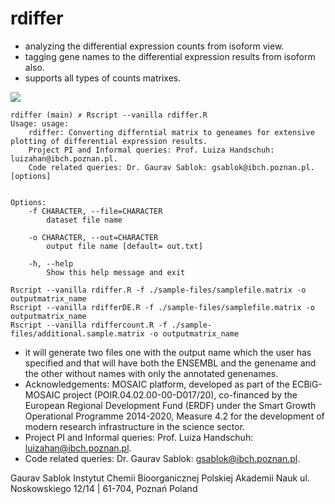 # rdiffer

- analyzing the differential expression counts from isoform view.
- tagging gene names to the differential expression results from isoform also.
- supports all types of counts matrixes.

![](https://github.com/IBCHgenomic/eVaiutilities/blob/main/logo.png)

```
rdiffer (main) ✗ Rscript --vanilla rdiffer.R
Usage: usage:
    rdiffer: Converting differntial matrix to geneames for extensive plotting of differential expression results.
    Project PI and Informal queries: Prof. Luiza Handschuh: luizahan@ibch.poznan.pl.
    Code related queries: Dr. Gaurav Sablok: gsablok@ibch.poznan.pl. [options]


Options:
	-f CHARACTER, --file=CHARACTER
		dataset file name

	-o CHARACTER, --out=CHARACTER
		output file name [default= out.txt]

	-h, --help
		Show this help message and exit
```

```
Rscript --vanilla rdiffer.R -f ./sample-files/samplefile.matrix -o outputmatrix_name
Rscript --vanilla rdifferDE.R -f ./sample-files/samplefile.matrix -o outputmatrix_name
Rscript --vanilla rdiffercount.R -f ./sample-files/additional.sample.matrix -o outputmatrix_name
```

- it will generate two files one with the output name which the user has specified and that will have both the ENSEMBL and the genename and the other without names with only the annotated genenames.
- Acknowledgements: MOSAIC platform, developed as part of the ECBiG-MOSAIC project (POIR.04.02.00-00-D017/20), co-financed by the European Regional Development Fund (ERDF) under the Smart Growth Operational Programme 2014-2020, Measure 4.2 for the development of modern research infrastructure in the science sector.
- Project PI and Informal queries: Prof. Luiza Handschuh: luizahan@ibch.poznan.pl.
- Code related queries: Dr. Gaurav Sablok: gsablok@ibch.poznan.pl.

Gaurav Sablok Instytut Chemii Bioorganicznej Polskiej Akademii Nauk ul. Noskowskiego 12/14 | 61-704, Poznań Poland
